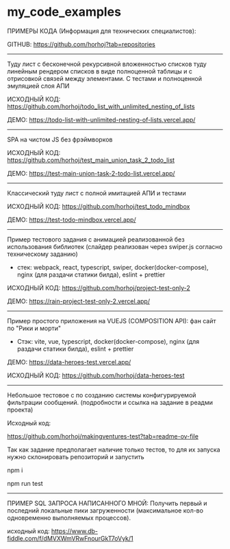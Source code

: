 # my_code_examples

ПРИМЕРЫ КОДА (Информация для технических специалистов):

GITHUB: https://github.com/horhoj?tab=repositories

******************************************
Туду лист с бесконечной рекурсивной вложенностью списков туду линейным рендером списков в виде полноценной таблицы и с отрисовкой связей между элементами. С тестами и полноценной эмуляцией слоя АПИ

ИСХОДНЫЙ КОД: https://github.com/horhoj/todo_list_with_unlimited_nesting_of_lists

ДЕМО: https://todo-list-with-unlimited-nesting-of-lists.vercel.app/

******************************************
SPA на чистом JS без фрэймворков

ИСХОДНЫЙ КОД: https://github.com/horhoj/test_main_union_task_2_todo_list

ДЕМО: https://test-main-union-task-2-todo-list.vercel.app/

******************************************
Классический туду лист с полной имитацией АПИ и тестами

ИСХОДНЫЙ КОД: https://github.com/horhoj/test_todo_mindbox

ДЕМО: https://test-todo-mindbox.vercel.app/

******************************************
Пример тестового задания с анимацией реализованной без использования библиотек (слайдер реализован через swiper.js согласно техническому заданию)

- стек: webpack, react, typescript, swiper, docker(docker-compose), nginx (для раздачи статики билда), eslint + prettier

ИСХОДНЫЙ КОД: https://github.com/horhoj/project-test-only-2

ДЕМО: https://rain-project-test-only-2.vercel.app/


******************************************

Пример простого приложения на VUEJS (COMPOSITION API): фан сайт по "Рики и морти"

- Стэк: vite, vue, typescript, docker(docker-compose), nginx (для раздачи статики билда), eslint + prettier

ДЕМО: https://data-heroes-test.vercel.app/

ИСХОДНЫЙ КОД:  https://github.com/horhoj/data-heroes-test

******************************************

Небольшое тестовое с по созданию системы конфигурируемой фильтрации сообщений. (подробности и ссылка на задание в реадми проекта)

Исходный код: 

https://github.com/horhoj/makingventures-test?tab=readme-ov-file

Так как задание предполагает наличие только тестов, то для их запуска нужно склонировать репозиторий и запустить

npm i

npm run test

******************************************

ПРИМЕР SQL ЗАПРОСА НАПИСАННОГО МНОЙ: Получить первый и последний локальные пики загруженности (максимальное кол-во одновременно выполняемых процессов).

исходный код: https://www.db-fiddle.com/f/dMVXWmVRwFnourGkT7oVyk/1
